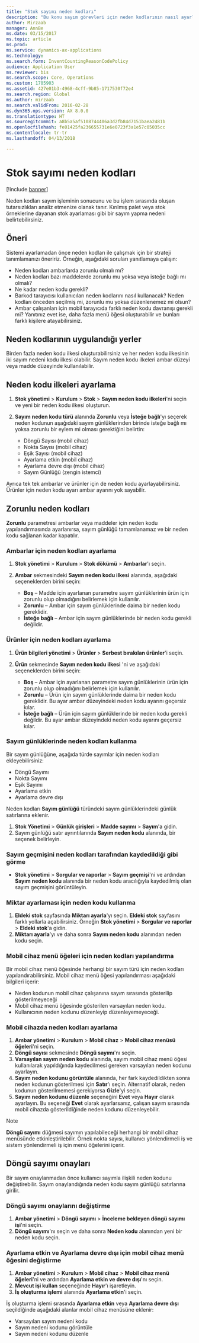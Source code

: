 ```yaml
---
title: "Stok sayımı neden kodları"
description: "Bu konu sayım görevleri için neden kodlarının nasıl ayarlanacağını ve uygulanacağını açıklar."
author: Mirzaab
manager: AnnBe
ms.date: 03/15/2017
ms.topic: article
ms.prod: 
ms.service: dynamics-ax-applications
ms.technology: 
ms.search.form: InventCountingReasonCodePolicy
audience: Application User
ms.reviewer: bis
ms.search.scope: Core, Operations
ms.custom: 1705903
ms.assetid: 427e01b3-4968-4cff-9b85-1717530f72e4
ms.search.region: Global
ms.author: mirzaab
ms.search.validFrom: 2016-02-28
ms.dyn365.ops.version: AX 8.0.0
ms.translationtype: HT
ms.sourcegitcommit: a8b5a5af5108744406a3d2fb84d7151baea2481b
ms.openlocfilehash: fe01425fa236655731e6e0723f3a1e57c05035cc
ms.contentlocale: tr-tr
ms.lasthandoff: 04/13/2018

---
```


# <a name="reason-codes-for-inventory-counting"></a>Stok sayımı neden kodları

[!include [banner](../includes/banner.md)]

Neden kodları sayım işleminin sonucunu ve bu işlem sırasında oluşan tutarsızlıkları analiz etmenize olanak tanır. Kırılmış palet veya stok örneklerine dayanan stok ayarlaması gibi bir sayım yapma nedeni belirtebilirsiniz.

## <a name="recommendation"></a>Öneri

Sistemi ayarlamadan önce neden kodları ile çalışmak için bir strateji tanımlamanızı öneririz. Örneğin, aşağıdaki soruları yanıtlamaya çalışın:

- Neden kodları ambarlarda zorunlu olmalı mı?
- Neden kodları bazı maddelerde zorunlu mu yoksa veya isteğe bağlı mı olmalı?
- Ne kadar neden kodu gerekli?
- Barkod tarayıcısı kullanıcıları neden kodlarını nasıl kullanacak? Neden kodları önceden seçilmiş mi, zorunlu mu yoksa düzenlenemez mi olsun?
- Ambar çalışanları için mobil tarayıcıda farklı neden kodu davranışı gerekli mi? Yanıtınız evet ise, daha fazla menü öğesi oluşturabilir ve bunları farklı kişilere atayabilirsiniz.

## <a name="where-reason-codes-apply"></a>Neden kodlarının uygulandığı yerler

Birden fazla neden kodu ilkesi oluşturabilirsiniz ve her neden kodu ilkesinin iki sayım nedeni kodu ilkesi olabilir. Sayım neden kodu ilkeleri ambar düzeyi veya madde düzeyinde kullanılabilir.

## <a name="set-up-reason-code-policies"></a>Neden kodu ilkeleri ayarlama

1. **Stok yönetimi** \> **Kurulum** \> **Stok** \> **Sayım neden kodu ilkeleri**'ni seçin ve yeni bir neden kodu ilkesi oluşturun.
2. **Sayım neden kodu türü** alanında **Zorunlu** veya **İsteğe bağlı**'yı seçerek neden kodunun aşağıdaki sayım günlüklerinden birinde isteğe bağlı mı yoksa zorunlu bir eylem mi olması gerektiğini belirtin:

    - Döngü Sayısı (mobil cihaz)
    - Nokta Sayısı (mobil cihaz)
    - Eşik Sayısı (mobil cihaz)
    - Ayarlama etkin (mobil cihaz)
    - Ayarlama devre dışı (mobil cihaz)
    - Sayım Günlüğü (zengin istemci)

Ayrıca tek tek ambarlar ve ürünler için de neden kodu ayarlayabilirsiniz. Ürünler için neden kodu ayarı ambar ayarını yok sayabilir.

## <a name="mandatory-reason-codes"></a>Zorunlu neden kodları

**Zorunlu** parametresi ambarlar veya maddeler için neden kodu yapılandırmasında ayarlanırsa, sayım günlüğü tamamlanamaz ve bir neden kodu sağlanan kadar kapatılır.

### <a name="set-up-reason-codes-for-warehouses"></a>Ambarlar için neden kodları ayarlama

1. **Stok yönetimi** \> **Kurulum** \> **Stok dökümü** \> **Ambarlar**'ı seçin.
2. **Ambar** sekmesindeki **Sayım neden kodu ilkesi** alanında, aşağıdaki seçeneklerden birini seçin:

    - **Boş** – Madde için ayarlanan parametre sayım günlüklerinin ürün için zorunlu olup olmadığını belirlemek için kullanılır.
    - **Zorunlu** – Ambar için sayım günlüklerinde daima bir neden kodu gereklidir.
    - **İsteğe bağlı** – Ambar için sayım günlüklerinde bir neden kodu gerekli değildir.

### <a name="set-up-reason-codes-for-products"></a>Ürünler için neden kodları ayarlama

1. **Ürün bilgileri yönetimi** \> **Ürünler** \> **Serbest bırakılan ürünler**'i seçin.
2. **Ürün** sekmesinde **Sayım neden kodu ilkesi** 'ni ve aşağıdaki seçeneklerden birini seçin:

    - **Boş** – Ambar için ayarlanan parametre sayım günlüklerinin ürün için zorunlu olup olmadığını belirlemek için kullanılır.
    - **Zorunlu** – Ürün için sayım günlüklerinde daima bir neden kodu gereklidir. Bu ayar ambar düzeyindeki neden kodu ayarını geçersiz kılar.
    - **İsteğe bağlı** – Ürün için sayım günlüklerinde bir neden kodu gerekli değildir. Bu ayar ambar düzeyindeki neden kodu ayarını geçersiz kılar.

### <a name="use-reason-codes-in-counting-journals"></a>Sayım günlüklerinde neden kodları kullanma

Bir sayım günlüğüne, aşağıda türde sayımlar için neden kodları ekleyebilirsiniz:

- Döngü Sayımı
- Nokta Sayımı
- Eşik Sayımı
- Ayarlama etkin
- Ayarlama devre dışı

Neden kodları **Sayım günlüğü** türündeki sayım günlüklerindeki günlük satırlarına eklenir.

1. **Stok Yönetimi** \> **Günlük girişleri** \> **Madde sayımı** \> **Sayım**'a gidin.
2. Sayım günlüğü satır ayrıntılarında **Sayım neden kodu** alanında, bir seçenek belirleyin.

### <a name="view-the-counting-history-as-its-recorded-by-reason-codes"></a>Sayım geçmişini neden kodları tarafından kaydedildiği gibi görme

- **Stok yönetimi** \> **Sorgular ve raporlar** \> **Sayım geçmişi**'ni ve ardından **Sayım neden kodu** alanında bir neden kodu aracılığıyla kaydedilmiş olan sayım geçmişini görüntüleyin.

### <a name="use-a-reason-code-for-a-quantity-adjustment"></a>Miktar ayarlaması için neden kodu kullanma

1. **Eldeki stok** sayfasında **Miktarı ayarla**'yı seçin. **Eldeki stok** sayfasını farklı yollarla açabilirsiniz. Örneğin **Stok yönetimi** \> **Sorgular ve raporlar** \> **Eldeki stok**'a gidin.
2. **Miktarı ayarla**'yı ve daha sonra **Sayım neden kodu** alanından neden kodu seçin.

### <a name="configure-reason-codes-for-mobile-device-menu-items"></a>Mobil cihaz menü öğeleri için neden kodları yapılandırma

Bir mobil cihaz menü öğesinde herhangi bir sayım türü için neden kodları yapılandırabilirsiniz. Mobil cihaz menü öğesi yapılandırması aşağıdaki bilgileri içerir:

- Neden kodunun mobil cihaz çalışanına sayım sırasında gösterilip gösterilmeyeceği
- Mobil cihaz menü öğesinde gösterilen varsayılan neden kodu.
- Kullanıcının neden kodunu düzenleyip düzenleyemeyeceği.

### <a name="set-up-reason-codes-on-a-mobile-device"></a>Mobil cihazda neden kodları ayarlama

1. **Ambar yönetimi** \> **Kurulum** \> **Mobil cihaz** \> **Mobil cihaz menüsü öğeleri**'ni seçin.
2. **Döngü sayısı** sekmesinde **Döngü sayımı**'nı seçin.
3. **Varsayılan sayım neden kodu** alanında, sayım mobil cihaz menü öğesi kullanılarak yapıldığında kaydedilmesi gereken varsayılan neden kodunu ayarlayın.
4. **Sayım neden kodunu görüntüle** alanında, her fark kaydedildikten sonra neden kodunun gösterilmesi için **Satır**'ı seçin. Alternatif olarak, neden kodunun gösterilmemesi gerekiyorsa **Gizle**'yi seçin.
5. **Sayım neden kodunu düzenle** seçeneğini **Evet** veya **Hayır** olarak ayarlayın. Bu seçeneği **Evet** olarak ayarlarsanız, çalışan sayım sırasında mobil cihazda gösterildiğinde neden kodunu düzenleyebilir.

> [!NOTE]
> **Döngü sayımı** düğmesi sayımın yapılabileceği herhangi bir mobil cihaz menüsünde etkinleştirilebilir. Örnek nokta sayısı, kullanıcı yönlendirmeli iş ve sistem yönlendirmeli iş için menü öğelerini içerir.

## <a name="cycle-count-approvals"></a>Döngü sayımı onayları

Bir sayım onaylanmadan önce kullanıcı sayımla ilişkili neden kodunu değiştirebilir. Sayım onaylandığında neden kodu sayım günlüğü satırlarına girilir.

### <a name="modify-cycle-count-approvals"></a>Döngü sayımı onaylarını değiştirme

1. **Ambar yönetimi** \> **Döngü sayımı** \> **İnceleme bekleyen döngü sayımı işi**'ni seçin.
2. **Döngü sayımı**'nı seçin ve daha sonra **Neden kodu** alanından yeni bir neden kodu seçin.

### <a name="modify-the-mobile-device-menu-item-for-adjustment-in-and-adjustment-out"></a>Ayarlama etkin ve Ayarlama devre dışı için mobil cihaz menü öğesini değiştirme

1. **Ambar yönetimi** \> **Kurulum** \> **Mobil cihaz** \> **Mobil cihaz menü öğeleri**'ni ve ardından **Ayarlama etkin ve devre dışı**'nı seçin.
2. **Mevcut işi kullan** seçeneğinde **Hayır**'ı işaretleyin.
3. **İş oluşturma işlemi** alanında **Ayarlama etkin**'i seçin.

İş oluşturma işlemi sırasında **Ayarlama etkin** veya **Ayarlama devre dışı** seçildiğinde aşağıdaki alanlar mobil cihaz menüsüne eklenir:

- Varsayılan sayım nedeni kodu
- Sayım nedeni kodunu görüntüle
- Sayım nedeni kodunu düzenle

